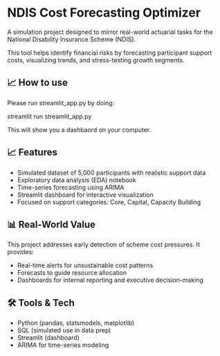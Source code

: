 
# NDIS Cost Forecasting Optimizer

A simulation project designed to mirror real-world actuarial tasks for the National Disability Insurance Scheme (NDIS). 

This tool helps identify financial risks by forecasting participant support costs, visualizing trends, and stress-testing growth segments.

## 📈 How to use

Please run streamlit_app.py by doing: 

streamlit run streamlit_app.py

This will show you a dashbaord on your computer.

## 📈 Features

- Simulated dataset of 5,000 participants with realistic support data
- Exploratory data analysis (EDA) notebook
- Time-series forecasting using ARIMA
- Streamlit dashboard for interactive visualization
- Focused on support categories: Core, Capital, Capacity Building

## 📊 Real-World Value

This project addresses early detection of scheme cost pressures. It provides:

- Real-time alerts for unsustainable cost patterns
- Forecasts to guide resource allocation
- Dashboards for internal reporting and executive decision-making

## 🛠️ Tools & Tech

- Python (pandas, statsmodels, matplotlib)
- SQL (simulated use in data prep)
- Streamlit (dashboard)
- ARIMA for time-series modeling

